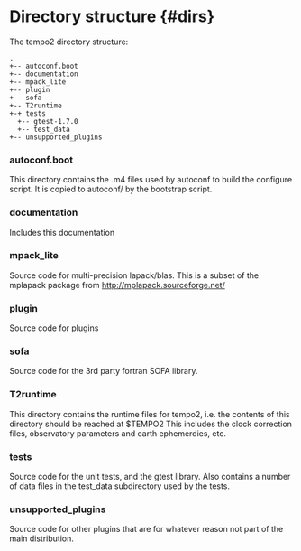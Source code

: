 Directory structure                    {#dirs}
===================

The tempo2 directory structure:

~~~~{.f}
.
+-- autoconf.boot
+-- documentation
+-- mpack_lite
+-- plugin
+-- sofa
+-- T2runtime
+-+ tests
  +-- gtest-1.7.0
  +-- test_data
+-- unsupported_plugins
~~~~

### autoconf.boot
This directory contains the .m4 files used by autoconf to build the configure script. It is copied to autoconf/ by the bootstrap script.

### documentation
Includes this documentation

### mpack_lite
Source code for multi-precision lapack/blas. This is a subset of the mplapack package from http://mplapack.sourceforge.net/

### plugin
Source code for plugins

### sofa
Source code for the 3rd party fortran SOFA library.

### T2runtime
This directory contains the runtime files for tempo2, i.e. the contents of this directory should be reached at $TEMPO2
This includes the clock correction files, observatory parameters and earth ephemerdies, etc.

### tests
Source code for the unit tests, and the gtest library. Also contains a number of data files in the test_data subdirectory used by the tests.

### unsupported_plugins
Source code for other plugins that are for whatever reason not part of the main distribution.


